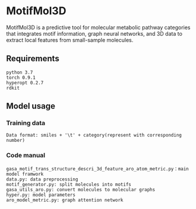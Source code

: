 # MotifMol3D
MotifMol3D is a predictive tool for molecular metabolic pathway categories that integrates motif information, graph neural networks, and 3D data to extract local features from small-sample molecules. 

## Requirements
    python 3.7
    torch 0.9.1
    hyperopt 0.2.7
    rdkit
    

## Model usage
### Training data
    Data format: smiles + '\t' + category(represent with corresponding number)
### Code manual
    gasa_motif_trans_structure_descri_3d_feature_aro_atom_metric.py：main model framwork
    data.py: data preprocessing
    motif_generator.py: split molecules into motifs
    gasa_utils_aro.py: convert molecules to molecular graphs
    hyper.py: model parameters
    aro_model_metric.py: graph attention network
